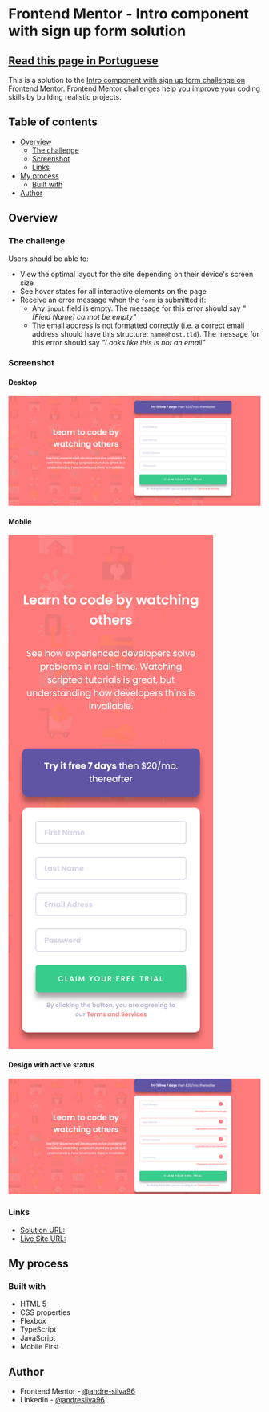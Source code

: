 # Frontend Mentor - Intro component with sign up form solution
## [Read this page in Portuguese](README-pt.md)

This is a solution to the [Intro component with sign up form challenge on Frontend Mentor](https://www.frontendmentor.io/challenges/intro-component-with-signup-form-5cf91bd49edda32581d28fd1). Frontend Mentor challenges help you improve your coding skills by building realistic projects. 

## Table of contents

- [Overview](#overview)
  - [The challenge](#the-challenge)
  - [Screenshot](#screenshot)
  - [Links](#links)
- [My process](#my-process)
  - [Built with](#built-with)
- [Author](#author)

## Overview

### The challenge

Users should be able to:

- View the optimal layout for the site depending on their device's screen size
- See hover states for all interactive elements on the page
- Receive an error message when the `form` is submitted if:
  - Any `input` field is empty. The message for this error should say *"[Field Name] cannot be empty"*
  - The email address is not formatted correctly (i.e. a correct email address should have this structure: `name@host.tld`). The message for this error should say *"Looks like this is not an email"*

### Screenshot

#### Desktop
![](./public/assets/images/design/desktop.png)

#### Mobile
![](./public/assets/images/design/mobile.png)

#### Design with active status
![](./public/assets/images/design/desktop-active-status.png)

### Links

- [Solution URL:](https://github.com/andre-silva96/JavaScript-e-TypeScript/tree/main/intro-component-with-signup-project)
- [Live Site URL:](https://andre-silva96.github.io/JavaScript-e-TypeScript/intro-component-with-signup-project/public/)

## My process

### Built with

- HTML 5
- CSS properties
- Flexbox
- TypeScript
- JavaScript
- Mobile First

## Author

- Frontend Mentor - [@andre-silva96](https://www.frontendmentor.io/profile/andre-silva96)
- LinkedIn - [@andresilva96](https://www.linkedin.com/in/andresilva96/)